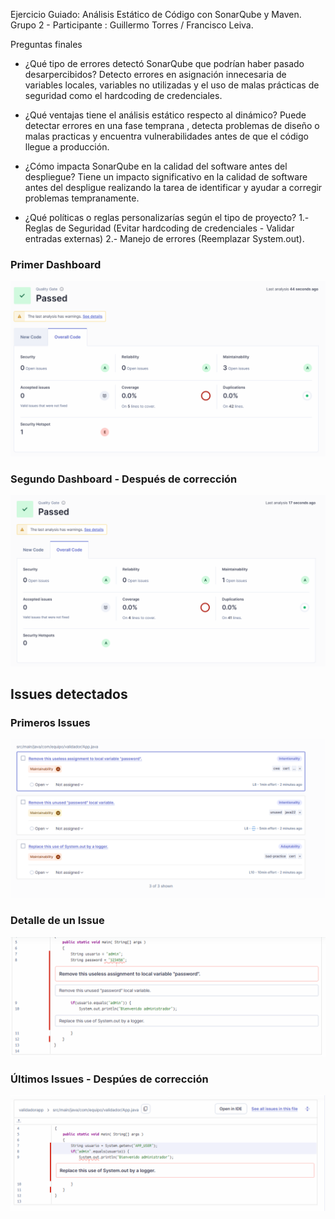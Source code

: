 Ejercicio Guiado: Análisis Estático de Código con SonarQube y Maven.
Grupo 2 - Participante : Guillermo Torres / Francisco Leiva. 

Preguntas finales 
- ¿Qué tipo de errores detectó SonarQube que podrían haber pasado desarpercibidos?
  Detecto errores en asignación innecesaria de variables locales, variables no utilizadas y el uso de malas prácticas de seguridad como el hardcoding de credenciales.
  
- ¿Qué ventajas tiene el análisis estático respecto al dinámico?
  Puede detectar errores en una fase temprana , detecta problemas de diseño o malas practicas y encuentra vulnerabilidades antes de que el código llegue a producción.
  
- ¿Cómo impacta SonarQube en la calidad del software antes del despliegue?
  Tiene un impacto significativo en la calidad de software antes del despligue realizando la tarea de identificar y ayudar a corregir problemas tempranamente.
  
- ¿Qué políticas o reglas personalizarías según el tipo de proyecto?
  1.- Reglas de Seguridad (Evitar hardcoding de credenciales - Validar entradas externas)
  2.- Manejo de errores (Reemplazar System.out).
  
### Primer Dashboard
![First Dashboard](First%20Dashboard.png)

### Segundo Dashboard - Después de corrección
![Second Dashboard](Second%20Dashboard.png)

## Issues detectados

### Primeros Issues
![Issues](Issues.png)

### Detalle de un Issue
![Detail Issues](Detail%20Issues.png)

### Últimos Issues - Despúes de corrección
![Last Issues](Last%20Issues.png)



